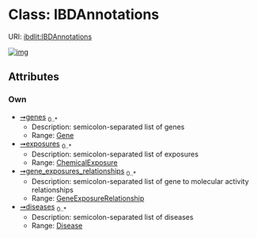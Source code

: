 
# Class: IBDAnnotations




URI: [ibdlit:IBDAnnotations](http://w3id.org/ontogpt/ibd_literature/IBDAnnotations)


[![img](https://yuml.me/diagram/nofunky;dir:TB/class/[Disease]<diseases%200..*-%20[IBDAnnotations],[GeneExposureRelationship]<gene_exposures_relationships%200..*-++[IBDAnnotations],[ChemicalExposure]<exposures%200..*-%20[IBDAnnotations],[Gene]<genes%200..*-%20[IBDAnnotations],[GeneExposureRelationship],[Gene],[Disease],[ChemicalExposure])](https://yuml.me/diagram/nofunky;dir:TB/class/[Disease]<diseases%200..*-%20[IBDAnnotations],[GeneExposureRelationship]<gene_exposures_relationships%200..*-++[IBDAnnotations],[ChemicalExposure]<exposures%200..*-%20[IBDAnnotations],[Gene]<genes%200..*-%20[IBDAnnotations],[GeneExposureRelationship],[Gene],[Disease],[ChemicalExposure])

## Attributes


### Own

 * [➞genes](iBDAnnotations__genes.md)  <sub>0..\*</sub>
     * Description: semicolon-separated list of genes
     * Range: [Gene](Gene.md)
 * [➞exposures](iBDAnnotations__exposures.md)  <sub>0..\*</sub>
     * Description: semicolon-separated list of exposures
     * Range: [ChemicalExposure](ChemicalExposure.md)
 * [➞gene_exposures_relationships](iBDAnnotations__gene_exposures_relationships.md)  <sub>0..\*</sub>
     * Description: semicolon-separated list of gene to molecular activity relationships
     * Range: [GeneExposureRelationship](GeneExposureRelationship.md)
 * [➞diseases](iBDAnnotations__diseases.md)  <sub>0..\*</sub>
     * Description: semicolon-separated list of diseases
     * Range: [Disease](Disease.md)
